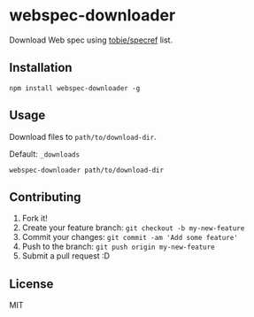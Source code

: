 # webspec-downloader

Download Web spec using [tobie/specref](https://github.com/tobie/specref "tobie/specref") list.

## Installation

```
npm install webspec-downloader -g
```

## Usage

Download files to `path/to/download-dir`.

Default: `_downloads`

```
webspec-downloader path/to/download-dir
```

## Contributing

1. Fork it!
2. Create your feature branch: `git checkout -b my-new-feature`
3. Commit your changes: `git commit -am 'Add some feature'`
4. Push to the branch: `git push origin my-new-feature`
5. Submit a pull request :D

## License

MIT